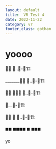 ```yaml
---
layout: default
title:  VR Test 4
date: 2022-11-22
category: vr
footer_class: gotham
---
```





# yoooo


<div class="skyline-wrapper">



<p class="buildings row-2 center">🏢🏢 🏢..🏢-🏢🏗️</p>
<p class="buildings row-1 left">_______🏢🏢 🏢..🏢-🏢🏗️</p>
<p class="buildings row-3 center">🏢🏢 🏢🏢🏢 🏢..🏢-🏢🏗️</p>
<!-- <p class="buildings row-4 left">🏢 🏢/.🏢-🏢🏗️</p> -->
<p class="buildings row-4 right">🏢__🏢-🏢🏗️</p>
<p class="buildings row-5 right">🏢🏢 🏢 🏢..🏢-🏢🏗️</p>
<p class="buildings row-6 center">◼️◼️ ◼️◼️◼️◼️ ◼️ ◼️◼️◼️</p>

</div>

<div class="city-base"></div>

<div class="page-message hidden bottom" id="Page_Message">yo</div>

<script>

setTimeout(function() {
    document.getElementById("Page_Message").classList.add("grow")
},1000);


document.getElementById("Page_Message").addEventListener("click",function() {

    document.getElementById("Page_Message").classList.add("fade")
})
</script>
